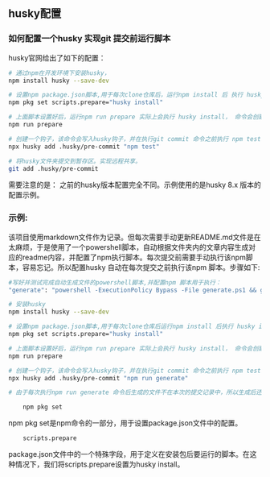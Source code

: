 ## husky配置

### 如何配置一个husky 实现git 提交前运行脚本

husky官网给出了如下的配置：

```sh
# 通过npm在开发环境下安装husky，
npm install husky --save-dev

# 设置npm package.json脚本,用于每次clone仓库后，运行npm install 后 执行 husky install 
npm pkg set scripts.prepare="husky install"

# 上面脚本设置好后，运行npm run prepare 实际上会执行 husky install， 命令会创建.husky/目录并指定该目录为git hooks所在的目录
npm run prepare

# 创建一个钩子，该命令会写入husky钩子，并在执行git commit 命令之前执行 npm test 脚本
npx husky add .husky/pre-commit "npm test"

# 将husky文件夹提交到暂存区。实现远程共享。
git add .husky/pre-commit
```

需要注意的是： 之前的husky版本配置完全不同。示例使用的是husky 8.x 版本的配置示例。


### 示例:
该项目使用markdown文件作为记录。但每次需要手动更新README.md文件是在太麻烦，于是使用了一个powershell脚本，自动根据文件夹内的文章内容生成对应的readme内容，并配置了npm执行脚本。每次提交前需要手动执行该npm脚本，容易忘记。所以配置husky 自动在每次提交之前执行该npm 脚本。步骤如下:

```sh
#写好并测试完成自动生成文件的powershell脚本,并配置npm 脚本用于执行：
"generate": "powershell -ExecutionPolicy Bypass -File generate.ps1 && git add .",

# 安装husky
npm install husky --save-dev

# 设置npm package.json脚本,用于每次clone仓库后运行npm install 后执行 husky install 
npm pkg set scripts.prepare="husky install"

# 上面脚本设置好后，运行npm run prepare 实际上会执行 husky install， 命令会创建.husky/目录并指定该目录为git hooks所在的目录,实际上就是初始化husky
npm run prepare

# 创建一个钩子，该命令会写入husky钩子，并在执行git commit 命令之前执行 npm test 脚本
npx husky add .husky/pre-commit "npm run generate"

# 由于每次执行npm run generate 命令后生成的文件不在本次的提交记录中，所以生成后还需要使用git add 命令。已经在上面的 generate 添加了管道运行 && git add .
```

        npm pkg set

npm pkg set是npm命令的一部分，用于设置package.json文件中的配置。

        scripts.prepare

package.json文件中的一个特殊字段，用于定义在安装包后要运行的脚本。在这种情况下，我们将scripts.prepare设置为husky install。